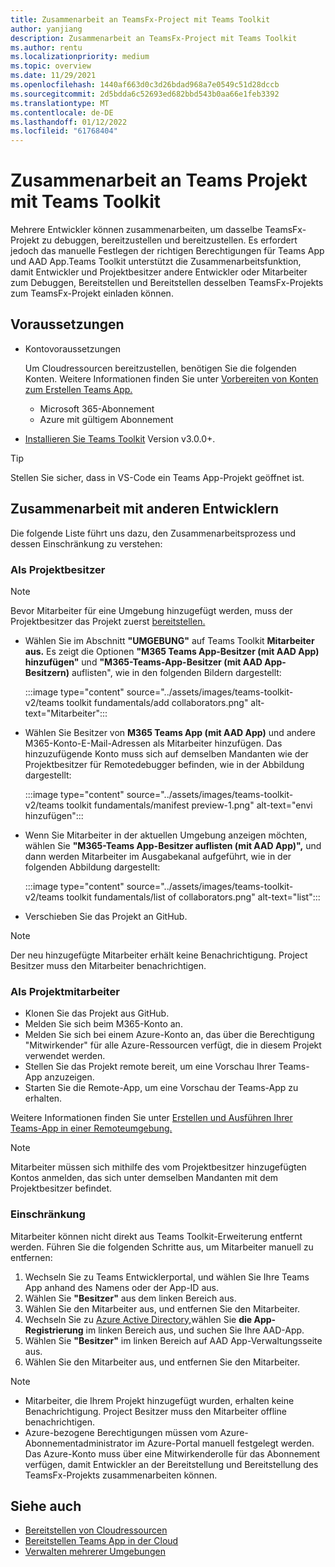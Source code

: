 ```yaml
---
title: Zusammenarbeit an TeamsFx-Project mit Teams Toolkit
author: yanjiang
description: Zusammenarbeit an TeamsFx-Project mit Teams Toolkit
ms.author: rentu
ms.localizationpriority: medium
ms.topic: overview
ms.date: 11/29/2021
ms.openlocfilehash: 1440af663d0c3d26bdad968a7e0549c51d28dccb
ms.sourcegitcommit: 2d5bdda6c52693ed682bbd543b0aa66e1feb3392
ms.translationtype: MT
ms.contentlocale: de-DE
ms.lasthandoff: 01/12/2022
ms.locfileid: "61768404"
---
```

# <a name="collaborate-on-teams-project-using-teams-toolkit"></a>Zusammenarbeit an Teams Projekt mit Teams Toolkit

Mehrere Entwickler können zusammenarbeiten, um dasselbe TeamsFx-Projekt zu debuggen, bereitzustellen und bereitzustellen. Es erfordert jedoch das manuelle Festlegen der richtigen Berechtigungen für Teams App und AAD App.Teams Toolkit unterstützt die Zusammenarbeitsfunktion, damit Entwickler und Projektbesitzer andere Entwickler oder Mitarbeiter zum Debuggen, Bereitstellen und Bereitstellen desselben TeamsFx-Projekts zum TeamsFx-Projekt einladen können.

## <a name="prerequisites"></a>Voraussetzungen

* Kontovoraussetzungen

    Um Cloudressourcen bereitzustellen, benötigen Sie die folgenden Konten. Weitere Informationen finden Sie unter [Vorbereiten von Konten zum Erstellen Teams App.](accounts.md)

    * Microsoft 365-Abonnement
    * Azure mit gültigem Abonnement

* [Installieren Sie Teams Toolkit](https://marketplace.visualstudio.com/items?itemName=TeamsDevApp.ms-teams-vscode-extension) Version v3.0.0+.

> [!TIP]
> Stellen Sie sicher, dass in VS-Code ein Teams App-Projekt geöffnet ist.

## <a name="collaborate-with-other-developers"></a>Zusammenarbeit mit anderen Entwicklern

Die folgende Liste führt uns dazu, den Zusammenarbeitsprozess und dessen Einschränkung zu verstehen:

### <a name="as-project-owner"></a>Als Projektbesitzer

> [!NOTE]
> Bevor Mitarbeiter für eine Umgebung hinzugefügt werden, muss der Projektbesitzer das Projekt zuerst [bereitstellen.](provision.md)

* Wählen Sie im Abschnitt **"UMGEBUNG"** auf Teams Toolkit **Mitarbeiter aus.** Es zeigt die Optionen **"M365 Teams App-Besitzer (mit AAD App) hinzufügen"** und **"M365-Teams-App-Besitzer (mit AAD App-Besitzern)** auflisten", wie in den folgenden Bildern dargestellt:

  :::image type="content" source="../assets/images/teams-toolkit-v2/teams toolkit fundamentals/add collaborators.png" alt-text="Mitarbeiter":::

* Wählen Sie Besitzer von **M365 Teams App (mit AAD App)** und andere M365-Konto-E-Mail-Adressen als Mitarbeiter hinzufügen. Das hinzuzufügende Konto muss sich auf demselben Mandanten wie der Projektbesitzer für Remotedebugger befinden, wie in der Abbildung dargestellt:

  :::image type="content" source="../assets/images/teams-toolkit-v2/teams toolkit fundamentals/manifest preview-1.png" alt-text="envi hinzufügen":::

* Wenn Sie Mitarbeiter in der aktuellen Umgebung anzeigen möchten, wählen Sie **"M365-Teams App-Besitzer auflisten (mit AAD App)",** und dann werden Mitarbeiter im Ausgabekanal aufgeführt, wie in der folgenden Abbildung dargestellt:

  :::image type="content" source="../assets/images/teams-toolkit-v2/teams toolkit fundamentals/list of collaborators.png" alt-text="list":::

* Verschieben Sie das Projekt an GitHub.

> [!NOTE]
> Der neu hinzugefügte Mitarbeiter erhält keine Benachrichtigung. Project Besitzer muss den Mitarbeiter benachrichtigen.

### <a name="as-project-collaborator"></a>Als Projektmitarbeiter

* Klonen Sie das Projekt aus GitHub.
* Melden Sie sich beim M365-Konto an.
* Melden Sie sich bei einem Azure-Konto an, das über die Berechtigung "Mitwirkender" für alle Azure-Ressourcen verfügt, die in diesem Projekt verwendet werden.
* Stellen Sie das Projekt remote bereit, um eine Vorschau Ihrer Teams-App anzuzeigen.
* Starten Sie die Remote-App, um eine Vorschau der Teams-App zu erhalten.

Weitere Informationen finden Sie unter [Erstellen und Ausführen Ihrer Teams-App in einer Remoteumgebung.](/microsoftteams/platform/sbs-gs-javascript?tabs=vscode%2Cvsc%2Cviscode%2Cvcode&tutorial-step=3&branch)

> [!NOTE]
> Mitarbeiter müssen sich mithilfe des vom Projektbesitzer hinzugefügten Kontos anmelden, das sich unter demselben Mandanten mit dem Projektbesitzer befindet.

### <a name="limitation"></a>Einschränkung

Mitarbeiter können nicht direkt aus Teams Toolkit-Erweiterung entfernt werden. Führen Sie die folgenden Schritte aus, um Mitarbeiter manuell zu entfernen:

  1. Wechseln Sie zu Teams Entwicklerportal, und wählen Sie Ihre Teams App anhand des Namens oder der App-ID aus.
  2. Wählen Sie **"Besitzer"** aus dem linken Bereich aus.
  3. Wählen Sie den Mitarbeiter aus, und entfernen Sie den Mitarbeiter.
  4. Wechseln Sie zu [Azure Active Directory,](https://ms.portal.azure.com/#blade/Microsoft_AAD_IAM/ActiveDirectoryMenuBlade/RegisteredApps)wählen Sie **die App-Registrierung** im linken Bereich aus, und suchen Sie Ihre AAD-App.
  5. Wählen Sie **"Besitzer"** im linken Bereich auf AAD App-Verwaltungsseite aus.
  6. Wählen Sie den Mitarbeiter aus, und entfernen Sie den Mitarbeiter.

> [!NOTE]
> * Mitarbeiter, die Ihrem Projekt hinzugefügt wurden, erhalten keine Benachrichtigung. Project Besitzer muss den Mitarbeiter offline benachrichtigen.
> * Azure-bezogene Berechtigungen müssen vom Azure-Abonnementadministrator im Azure-Portal manuell festgelegt werden. Das Azure-Konto muss über eine Mitwirkenderolle für das Abonnement verfügen, damit Entwickler an der Bereitstellung und Bereitstellung des TeamsFx-Projekts zusammenarbeiten können.

## <a name="see-also"></a>Siehe auch

* [Bereitstellen von Cloudressourcen](provision.md)
* [Bereitstellen Teams App in der Cloud](deploy.md)
* [Verwalten mehrerer Umgebungen](TeamsFx-multi-env.md)
